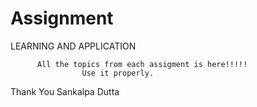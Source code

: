 # Assignment
LEARNING AND APPLICATION


          All the topics from each assigment is here!!!!!
                    Use it properly.


Thank You 
          Sankalpa Dutta
